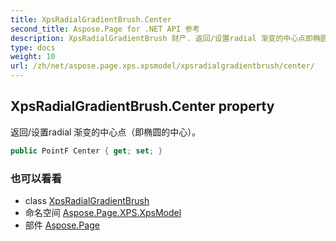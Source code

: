```yaml
---
title: XpsRadialGradientBrush.Center
second_title: Aspose.Page for .NET API 参考
description: XpsRadialGradientBrush 财产. 返回/设置radial 渐变的中心点即椭圆的中心
type: docs
weight: 10
url: /zh/net/aspose.page.xps.xpsmodel/xpsradialgradientbrush/center/
---
```

## XpsRadialGradientBrush.Center property

返回/设置radial 渐变的中心点（即椭圆的中心）。

```csharp
public PointF Center { get; set; }
```

### 也可以看看

* class [XpsRadialGradientBrush](../)
* 命名空间 [Aspose.Page.XPS.XpsModel](../../xpsradialgradientbrush/)
* 部件 [Aspose.Page](../../../)


